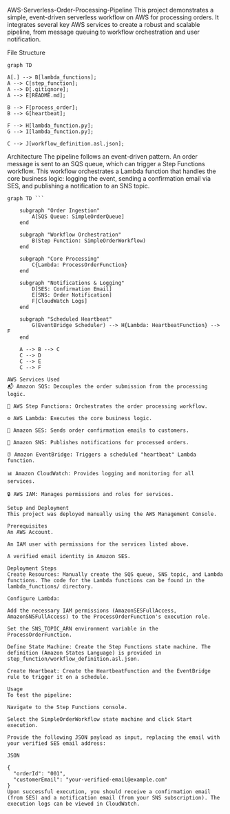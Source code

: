 AWS-Serverless-Order-Processing-Pipeline
This project demonstrates a simple, event-driven serverless workflow on AWS for processing orders. It integrates several key AWS services to create a robust and scalable pipeline, from message queuing to workflow orchestration and user notification.

File Structure
```Code snippet
graph TD
```
    A[.] --> B[lambda_functions];
    A --> C[step_function];
    A --> D[.gitignore];
    A --> E[README.md];

    B --> F[process_order];
    B --> G[heartbeat];

    F --> H[lambda_function.py];
    G --> I[lambda_function.py];

    C --> J[workflow_definition.asl.json];
Architecture
The pipeline follows an event-driven pattern. An order message is sent to an SQS queue, which can trigger a Step Functions workflow. This workflow orchestrates a Lambda function that handles the core business logic: logging the event, sending a confirmation email via SES, and publishing a notification to an SNS topic.
```Code snippet
graph TD ```

    subgraph "Order Ingestion"
        A[SQS Queue: SimpleOrderQueue]
    end

    subgraph "Workflow Orchestration"
        B(Step Function: SimpleOrderWorkflow)
    end

    subgraph "Core Processing"
        C{Lambda: ProcessOrderFunction}
    end

    subgraph "Notifications & Logging"
        D[SES: Confirmation Email]
        E[SNS: Order Notification]
        F[CloudWatch Logs]
    end

    subgraph "Scheduled Heartbeat"
        G(EventBridge Scheduler) --> H{Lambda: HeartbeatFunction} --> F
    end

    A --> B --> C
    C --> D
    C --> E
    C --> F
    
AWS Services Used
📬 Amazon SQS: Decouples the order submission from the processing logic.

🔗 AWS Step Functions: Orchestrates the order processing workflow.

⚙️ AWS Lambda: Executes the core business logic.

📧 Amazon SES: Sends order confirmation emails to customers.

📣 Amazon SNS: Publishes notifications for processed orders.

⏰ Amazon EventBridge: Triggers a scheduled "heartbeat" Lambda function.

📊 Amazon CloudWatch: Provides logging and monitoring for all services.

🔒 AWS IAM: Manages permissions and roles for services.

Setup and Deployment
This project was deployed manually using the AWS Management Console.

Prerequisites
An AWS Account.

An IAM user with permissions for the services listed above.

A verified email identity in Amazon SES.

Deployment Steps
Create Resources: Manually create the SQS queue, SNS topic, and Lambda functions. The code for the Lambda functions can be found in the lambda_functions/ directory.

Configure Lambda:

Add the necessary IAM permissions (AmazonSESFullAccess, AmazonSNSFullAccess) to the ProcessOrderFunction's execution role.

Set the SNS_TOPIC_ARN environment variable in the ProcessOrderFunction.

Define State Machine: Create the Step Functions state machine. The definition (Amazon States Language) is provided in step_function/workflow_definition.asl.json.

Create Heartbeat: Create the HeartbeatFunction and the EventBridge rule to trigger it on a schedule.

Usage
To test the pipeline:

Navigate to the Step Functions console.

Select the SimpleOrderWorkflow state machine and click Start execution.

Provide the following JSON payload as input, replacing the email with your verified SES email address:

JSON

{
  "orderId": "001",
  "customerEmail": "your-verified-email@example.com"
}
Upon successful execution, you should receive a confirmation email (from SES) and a notification email (from your SNS subscription). The execution logs can be viewed in CloudWatch.
